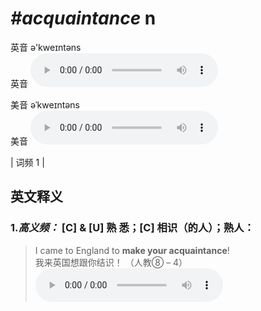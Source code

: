 # ***\#acquaintance*** n
英音 ə'kweɪntəns  
英音
<audio src="./media/acquaintance-B.aac" controls="controls"></audio>

美音 əˈkweɪntəns  
美音
<audio src="./media/acquaintance.aac" controls="controls"></audio>



| 词频 1 |  

英文释义
---
### 1.*高义频：* **[C] & [U] 熟 悉；[C] 相识（的人）；熟人：**  

 > I came to England to **make your acquaintance**!  
 > 我来英国想跟你结识！  （人教⑧ – 4）  
<audio src="./media/1-acquaintance.aac" controls="controls"></audio>


